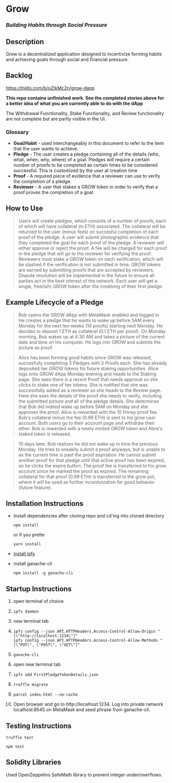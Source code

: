 # Grow
### *Building Habits through Social Pressure*

## Description
Grow is a decentralized application designed to incentivize forming habits and achieving goals through social and financial pressure. 

## Backlog
https://trello.com/b/oZtkMc2n/grow-dapp

****__This repo contains unfinished work. See the completed stories above for a better idea of what you are currently able to do with the dApp__****

The Withdrawal Functionality, Stake Functionality, and Review functionality are not complete but are partly visible in the UI.

### Glossary
* **Goal/Habit** - used interchangeably in this document to refer to the item that the user wants to achieve.
* **Pledge** - The user creates a pledge containing all of the details (who, what, when, why, where) of a goal. Pledges will require a certain number of proofs to be completed as certain times to be considered successful. This is customized by the user at creation time
* **Proof** - A required piece of evidence that a reviewer can use to verify the completion of a pledge.
* **Reviewer** - A user that stakes a GROW token in order to verify that a proof proves the completion of a goal.

## How to Use
> Users will create pledges, which consists of a number of proofs, each of which will have collateral (in ETH) associated.  The collateral will be returned to the user (minus fees) on succesful completion of each proof of the pledge. A user will submit photographic evidence that they completed the goal for each proof of the pledge. A reviewer will either approve or reject the proof. A fee will be charged for each proof in the pledge that will go to the reviewer for verifying the proof.  Reviewers must stake a GROW token on each verification, which will be slashed if the verification is not submitted in time. GROW tokens are earned by submitting proofs that are accepted by reviewers. Dispute resolution will be implemented in the future to ensure all parties act in the best interest of the network.  Each user will get a single, free(ish) GROW token after the creationg of their first pledge.

## Example Lifecycle of a Pledge
> Bob opens the GROW dApp with MetaMask enabled and logged in.  He creates a pledge that he wants to wake up before 5AM every Monday for the next ten weeks (10 proofs) starting next Monday.  He decides to deposit 1 ETH as collateral (0.1 ETH per proof). On Monday morning, Bob wakes up at 4:30 AM and takes a picture of the current date and time on his computer.  He logs into GROW and submits the picture as proof.

> Alice has been forming good habits since GROW was released, succesfully completing 3 Pledges with 5 Proofs each. She has already deposited her GROW tokens for future staking opportunities. Alice logs onto GROW dApp Monday evening and heads to the Staking page. She sees there is a recent Proof that needs approval so she clicks to stake one of her tokens. She is notified that she was successfully added as a reviewer so she heads to the Review page.  Here she sees the details of the proof she needs to verify, including the submitted picture and all of the pledge details. She determines that Bob did indeed wake up before 5AM on Monday and she approves the proof. Alice is rewarded with the 10 finney proof fee. Bob's collateral minus the fee (0.99 ETH) is sent to his grow user account. Both users go to their account page and withdraw their ether. Bob is rewarded with a newly minted GROW token and Alice's staked token is released.

> 10 days later, Bob realizes he did not wake up in time the previous Monday.  He tries to sneakily submit a proof anyways, but is unable to as the current time is past the proof expiration.  He cannot submit another proof for that pledge until that active proof has been expired, so he clicks the expire button. The proof fee is transferred to his grow account since he marked the proof as expired. The remaining collateral for that proof (0.99 ETH) is transferred to the grow pot, where it will be used as further incentivization for good behavior (future feature).


## Installation Instructions

* Install dependencies after cloning repo and cd'ing into cloned directory

   ```
   npm install
   ```

   or if you prefer

   ```
   yarn install
   ```

* [install ipfs](https://ipfs.io/docs/install/)
* install ganache-cli

   ```npm install -g ganache-cli```


## Startup Instructions
1.   open terminal of choice
1. ```
   ipfs daemon
   ```
1.   new terminal tab
1. ```
   ipfs config --json API.HTTPHeaders.Access-Control-Allow-Origin "[\"http://localhost:1234\"]"
   ipfs config --json API.HTTPHeaders.Access-Control-Allow-Methods "[\"PUT\", \"POST\", \"GET\"]"
   ```

1. ```
   ganache-cli
   ```
1. open new terminal tab
1. ```
   ipfs add FirstPledgeTokenDetails.json
   ```
1. ```
   truffle migrate
   ```
1. ```
   parcel index.html --no-cache
   ```
1. Open browser and go to http://localhost:1234.  Log into private network localhost:8545 on MetaMask and seed phrase from ganache-cli.

## Testing Instructions
```
truffle test
```
```
npm test
```

## Solidity Libraries
Used OpenZeppelins SafeMath library to prevent integer under/overflows.
